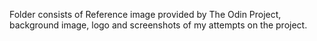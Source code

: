 Folder consists of Reference image provided by The Odin Project, background image, logo and screenshots of my attempts on the project.
